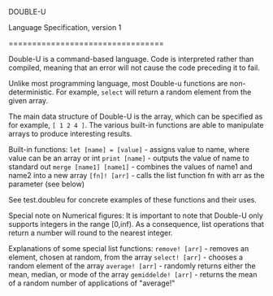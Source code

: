 DOUBLE-U

Language Specification, version 1

=================================

Double-U is a command-based language. Code is interpreted rather than compiled,
meaning that an error will not cause the code preceding it to fail.

Unlike most programming language, most Double-u functions are non-deterministic.
For example, `select` will return a random element from the given array.

The main data structure of Double-U is the array, which can be specified as for
example, `[ 1 2 4 ]`. The various built-in functions are able to manipulate 
arrays to produce interesting results.

Built-in functions:
`let [name] = [value]` - assigns value to name, where value can be an array or int
`print [name]` - outputs the value of name to standard out
`merge [name1] [name1]` - combines the values of name1 and name2 into a new array
`[fn]! [arr]` - calls the list function fn with arr as the parameter (see below)

See test.doubleu for concrete examples of these functions and their uses.

Special note on Numerical figures:
It is important to note that Double-U only supports integers in the range [0,inf).
As a consequence, list operations that return a number will round to the nearest integer.

Explanations of some special list functions:
`remove! [arr]` - removes an element, chosen at random, from the array
`select! [arr]` - chooses a random element of the array
`average! [arr]` - randomly returns either the mean, median, or mode of the array
`gemiddelde! [arr]` - returns the mean of a random number of applications of "average!"
